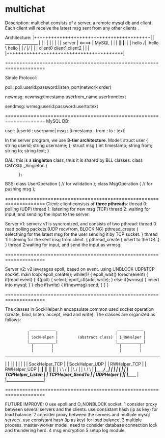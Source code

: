 # multichat

Description:
multichat consists of a server, a remote mysql db and client. 
Each client will receive the latest msg sent from any other clients .

Architecture:
|+++++++++++++++++++++++++++++++++++++++++|
|          ________           ________    |
|         |        |         |    |   |
|         | server | <====>  |  MySQL |   |
|         |________|         |________|   |
| hello /|     |hello \   hello           |
|     /       \|/       \|                |
| client0    client1    client2           |
|                                         |
|+++++++++++++++++++++++++++++++++++++++++|


====================================================================

Sinple Protocol:

poll:
        poll:userid:password:listen_port(network order)

newmsg:
        newmsg:timestamp:userfrom_name:userfrom:text

sendmsg:
        wrmsg:userid:password:userto:text


====================================================================
MySQL DB:

user: |userid : username|
msg : |timestamp : from : to : text|

In the server program, we use <b>3-tier architecture</b>. 
Model:
          struct user
          {
                    string userid;
                    string username;
          };
          struct msg
          {
                    int timestamp;
                    string from;
                    string to;
                    string text;
          }

DAL:
	      this is a <b>singleton</b> class, thus it is shared by BLL classes.
          class CMYSQL_Singleton
          {
                    
          };

BSS:
          class UserOperation
          {
                    // for validation
          };
          class MsgOperation
          {
                    // for pushing msg
          };

====================================================================
Client: client consists of <b>three pthreads</b>: 
thread 0: polling (UDP)
thread 1: listening for new msg (TCP)
thread 2: waiting for input, and sending the input to the server.

Server v1: serverv v1 is syncronized, and consists of two pthread:
thread 0: read polling packets (UDP recvfrom, BLOCKING)
          pthread_create
          {
            selecthing for the latest msg for the user
            sending it by TCP socket.
          }
thread 1: listening for the sent msg from client.
          {
            pthread_create
            {
              insert to the DB.
            }
          }
thread 2:waiting for input, and send the input as wrmsg.
	 
          
====================================================================

Server v2: v2 leverages epoll, based on event. using UNBLOCK UDP&TCP socket. 
main loop: 
	  epoll_create();
	  while(1)
	  {
	  	epoll_wait()
	  	forech(event)
	  	{
	  		if(read event)
	  		{
	  			if(poll) 
	  			{
	  				select;
	  				epoll_ctl(add, write);
	  			}
	  			else if(wrmsg)
	  			{
	  				insert into mysql;
	  			}
	  		}
	  		else if(write)
	  		{
	  			if(newmsg) send;
	  		}
	  	}
	  }

====================================================================

The classes in SockHelper.h encapsulate common used socket operation (create, bind, listen. accept, read and write). 
The classes are organized as follows:

               ____________                            ____________
              |            |                          |            |
        	  | SockHelper |         (abstract class) | I_RWHelper |
              |____________|                          |____________|
                |        |                              |        |
                |        |                              |        |
   ________________     ________________     ______________    ______________
  |                |   |                |   |              |  |              |
  | SockHelper_TCP |   | SockHelper_UDP |   | RWHelper_TCP |  | RWHelper_UDP |
  |________________|   |________________|   |______________|  |______________|
           |      \                     \   /                  |
           |        \                     /                    |
           |          \                 /  \                   |
   ________|__________  \_____________/___  _\_________________|_
  |                  | |                  | |                   |
  | TCPHelper_Listen | | TCPHelper_SendTo | |      UDPHelper    |
  |__________________| |_________________ | |___________________|


====================================================================

FUTURE IMPROVE:
0  use epoll and O_NONBLOCK socket. 
1  consider proxy between several servers and the clients. use consistant hash (ip as key) for load balance. 
2  consider proxy between the servers and multiple mysql servers. use consistant hash (ip as key) for load balance. 
3  multiple process. master-worker model. need to consider database connection lock and thundering herd.
4  msg encryption
5  setup log module
